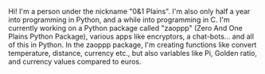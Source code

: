 Hi! I'm a person under the nickname "0&1 Plains".
I'm also only half a year into programming in Python, and a while into programming in C.
I'm currently working on
   a Python package called "zaoppp" (Zero And One Plains Python Package),
   various apps like encryptors, a chat-bots...
and all of this in Python.
In the zaoppp package, I'm creating functions like convert temperature, distance, currency etc.,
but also variables like Pi, Golden ratio, and currency values compared to euros.
